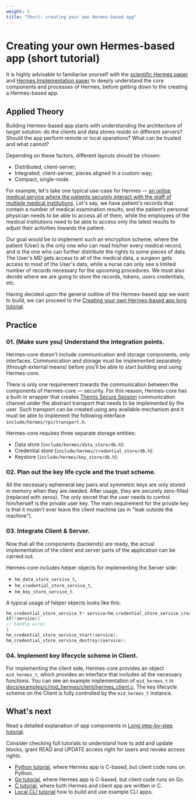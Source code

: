 ```yaml
---
weight: 5
title: "Short: creating your own Hermes-based app"
---
```


# Creating your own Hermes-based app (short tutorial)

It is highly advisable to familiarise yourself with the [scientific Hermes paper](https://www.cossacklabs.com/files/hermes-theory-paper-rev1.pdf) and [Hermes Implementation paper](https://www.cossacklabs.com/hermes/implementing-hermes-based-systems/) to deeply understand the core components and processes of Hermes, before getting down to the creating a Hermes-based app.

## Applied Theory

Building Hermes-based app starts with understanding the architecture of target solution: do the clients and data stores reside on different servers? Should the app perform remote or local operations? What can be trusted and what cannot? 

Depending on these factors, different layouts should be chosen:

* Distributed, client-server;
* Integrated, client-server, pieces aligned in a custom way;
* Compact, single-node.

For example, let's take one typical use-case for Hermes — [an online medical service where the patients securely interact with the staff of multiple medical institutions](https://docs.cossacklabs.com/pages/documentation-hermes/#hermes-usage-ideas). Let's say, we have patient's records that contain a number of medical examination results, and the patient’s personal physician needs to be able to access all of them, while the employees of the medical institutions need to be able to access only the latest results to adjust their activities towards the patient.

Our goal would be to implement such an encryption scheme, where the patient (User) is the only one who can read his/her every medical record, and is the one who can further distribute the rights to some pieces of data. The User's MD gets access to all of the medical data, a surgeon gets access to most of the User's data, while a nurse can only see a limited number of records necessary for the upcoming procedures. We must also decide where we are going to store the records, tokens, users credentials, etc.

Having decided upon the general outline of the Hermes-based app we want to build, we can proceed to the [Creating your own Hermes-based app long tutorial](/hermes/guides/creating-your-own-hermes-based-app-long/).


## Practice

### 01. (Make sure you) Understand the integration points.

Hermes-core doesn't include communication and storage components, only interfaces. Communication and storage must be implemented separately (through external means) before you'll be able to start building and using Hermes-core.

There is only one requirement towards the communication between the components of Hermes-core — security. For this reason, Hermes-core has a built-in wrapper that creates [Themis Secure Session](/themis/crypto-theory/cryptosystems/secure-session/) communication channel under the abstract transport that needs to be implemented by the user. Such transport can be created using any available mechanism and it must be able to implement the following interface `include/hermes/rpc/transport.h`.

Hermes-core requires three separate storage entities:

* Data store (`include/hermes/data_store/db.h`):
* Credential store (`include/hermes/credential_store/db.h`):
* Keystore (`include/hermes/key_store/db.h`):

### 02. Plan out the key life cycle and the trust scheme.

All the necessary ephemeral key pairs and symmetric keys are only stored in memory when they are needed. After usage, they are securely zero-filled (replaced with zeros). The only secret that the user needs to control him/herself is the private user key. The main requirement for the private key is that it mustn't ever leave the client machine (as in "leak outside the machine").

### 03. Integrate Client & Server.

Now that all the components (backends) are ready, the actual implementation of the client and server parts of the application can be carried out.

Hermes-core includes helper objects for implementing the Server side:

* `hm_data_store_service_t`,
* `hm_credential_store_service_t`,
* `hm_key_store_service_t`.

A typical usage of helper objects looks like this:

```c
hm_credential_store_service_t* service=hm_credential_store_service_create(client_transport, db);
if(!service){
// handle error
}
hm_credential_store_service_start(service);
hm_credential_store_service_destroy(&service);
```

### 04. Implement key lifecycle scheme in Client.

For implementing the client side, Hermes-core provides an object `mid_hermes_t`, which provides an interface that includes all the necessary functions. You can see an example implementation of `mid_hermes_t` in [docs/examples/c/mid_hermes/client/hermes_client.c](https://github.com/cossacklabs/hermes-core/blob/master/docs/examples/c/mid_hermes/client/hermes_client.c). The key lifecycle scheme on the Client is fully controlled by the `mid_hermes_t` instance.

## What's next

Read a detailed explanation of app components in [Long step-by-step tutorial](/hermes/guides/creating-your-own-hermes-based-app-long/).

Consider checking full tutorials to understand how to add and update blocks, grant READ and UPDATE access right for users and revoke access rights.

* [Python tutorial](/hermes/guides/python-tutorial/), where Hermes app is C-based, but client code runs on Python.
* [Go tutorial](/hermes/guides/go-tutorial/), where Hermes app is C-based, but client code runs on Go.
* [C tutorial](/hermes/guides/c-tutorial/), where both Hermes and client app are written in C.
* [Local CLI tutorial](/hermes/guides/local-cli-example/) how to build and use example CLI apps.
